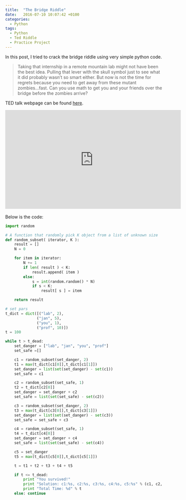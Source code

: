 ```yaml
---
title:  "The Bridge Riddle"
date:   2016-07-10 10:07:42 +0100
categories:
  - Python
tags:
  - Python
  - Ted Riddle
  - Practice Project
---
```


In this post, I tried to crack the bridge riddle using very simple python code.

> Taking that internship in a remote mountain lab might not have been the best idea. Pulling that lever with the skull symbol just to see what it did probably wasn’t so smart either. But now is not the time for regrets because you need to get away from these mutant zombies...fast. Can you use math to get you and your friends over the bridge before the zombies arrive?

TED talk webpage can be found [here][ted-talk].

<iframe width="560" height="315" src="https://www.youtube.com/embed/7yDmGnA8Hw0" frameborder="0" allowfullscreen></iframe>
<br><br>
Below is the code:

```python
import random

# A function that randomly pick K object from a list of unknown size
def random_subset( iterator, K ):
    result = []
    N = 0

    for item in iterator:
        N += 1
        if len( result ) < K:
            result.append( item )
        else:
            s = int(random.random() * N)
            if s < K:
                result[ s ] = item

    return result
```

```python
# set pars
t_dict = dict([("lab", 2),
              ("jan", 5),
              ("you", 1),
              ("prof", 10)])
t = 100
```

```python
while t > t_dead:
    set_danger = ["lab", "jan", "you", "prof"]
    set_safe =[]

    c1 = random_subset(set_danger, 2)
    t1 = max(t_dict[c1[0]],t_dict[c1[1]])
    set_danger = list(set(set_danger) - set(c1))
    set_safe = c1

    c2 = random_subset(set_safe, 1)
    t2 = t_dict[c2[0]]
    set_danger = set_danger + c2
    set_safe = list(set(set_safe) - set(c2))

    c3 = random_subset(set_danger, 2)
    t3 = max(t_dict[c3[0]],t_dict[c3[1]])
    set_danger = list(set(set_danger) - set(c3))
    set_safe = set_safe + c3

    c4 = random_subset(set_safe, 1)
    t4 = t_dict[c4[0]]
    set_danger = set_danger + c4
    set_safe = list(set(set_safe) - set(c4))

    c5 = set_danger
    t5 = max(t_dict[c5[0]],t_dict[c5[1]])

    t = t1 + t2 + t3 + t4 + t5

    if t <= t_dead:
        print "You survived!"
        print "Solution: c1:%s, c2:%s, c3:%s, c4:%s, c5:%s" % (c1, c2, c3, c4, c5)
        print "Total Time: %d" % t
    else: continue
```




[ted-talk]: https://ed.ted.com/lessons/can-you-solve-the-bridge-riddle-alex-gendler
